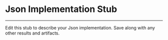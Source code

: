 # Json Implementation Stub
----------
Edit this stub to describe your Json implementation. Save along with any other results and artifacts.